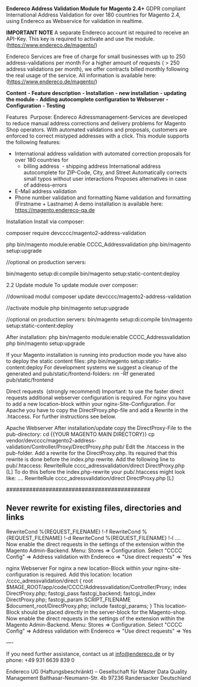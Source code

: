 **Endereco Address Validation Module for Magento 2.4+**
GDPR compliant International Address Validation for over 180 countries for Magento 2.4, using Endereco as Webservice for validation in realtime.

**IMPORTANT NOTE**
A separate Endereco account ist required to receive an API-Key. This key is required to activate and use the module.
(https://www.endereco.de/magento/)

Endereco Services are free of charge for small businesses with up to 250 address-validations per month
For a higher amount of requests ( > 250 address validations per month), we offer contracts billed monthly following the real usage of the service. All information is available here: 
(https://www.endereco.de/magento/)

**Content**
**- Feature description**
**- Installation**
**- new installation**
**- updating the module**
**- Adding autocomplete configuration to Webserver**
**- Configuration**
**- Testing**

Features
 Purpose:
Endereco Adressmanagement-Services are developed to reduce manual address corrections and delivery problems for Magento Shop operators. With automated validations and proposals, customers are enforced to correct mistyped addresses with a click.
This module supports the following features:
- International address validation with automated correction proposals for over 180 countries for
	- billing address 	- shipping address 
International address autocomplete for ZIP-Code, City, and Street
Automatically corrects small typos without user interactions
Proposes alternatives in case of address-errors
-  E-Mail address validation
-  Phone number validation and formatting
Name validation and formatting (Firstname + Lastname)
A demo installation is available here: 
https://magento.endereco-qa.de

Installation
Install via composer:

composer require devcccc/magento2-address-validation

php bin/magento module:enable CCCC_Addressvalidation
php bin/magento setup:upgrade

//optional on production servers:

bin/magento setup:di:compile
bin/magento setup:static-content:deploy

2.2 Update module
To update module over composer:

//download modul
composer update devcccc/magento2-address-validation

//activate module
php bin/magento setup:upgrade

//optional on production servers:
bin/magento setup:di:compile
bin/magento setup:static-content:deploy

After installation:
php bin/magento module:enable CCCC_Addressvalidation
php bin/magento setup:upgrade

If your Magento installation is running into production mode you have also to deploy the static content files:
php bin/magento setup:static-content:deploy
For development systems we suggest a cleanup of the generated and pub/static/frontend-folders:
rm -Rf generated pub/static/frontend

Direct requests  (strongly recommend)
Important: to use the faster direct requests additional webserver configuration is required.
For nginx you have to add a new location-block within your nginx-Site-Configuration. For Apache you have to copy the DirectProxy.php-file and add a Rewrite in the .htaccess.
For further instructions see below.

Apache Webserver
After installation/update copy the DirectProxy-File to the pub-directory:
cd {{YOUR MAGENTO MAIN DIRECTORY}}
cp vendor/devcccc/magento2-address-validation/Controller/Proxy/DirectProxy.php pub/
Edit the .htaccess in the pub-folder. Add a rewrite for the DirectProxy.php. Its required that this rewrite is done before the index.php rewrite.
Add the following line to pub/.htaccess:
RewriteRule cccc_adressvalidation/direct DirectProxy.php [L]
To do this before the index.php-rewrite your pub/.htaccess might look like:
....
RewriteRule cccc_adressvalidation/direct DirectProxy.php [L]

############################################
## Never rewrite for existing files, directories and links
RewriteCond %{REQUEST_FILENAME} !-f
RewriteCond %{REQUEST_FILENAME} !-d
RewriteCond %{REQUEST_FILENAME} !-l
....
Now enable the direct requests in the settings of the extension within the Magento Admin-Backend.
Menu: Stores => Configuration. Select "CCCC Config" => Address validation with Endereco => "Use direct requests" => Yes

nginx Webserver
For nginx a new location-Block within your nginx-site-configuration is required. Add this location:
location /cccc_adressvalidation/direct {
    root $MAGE_ROOT/app/code/CCCC/Addressvalidation/Controller/Proxy;
    index DirectProxy.php;
    fastcgi_pass   fastcgi_backend;
    fastcgi_index  DirectProxy.php;
    fastcgi_param  SCRIPT_FILENAME  $document_root/DirectProxy.php;
    include        fastcgi_params;
}
This location-Block should be placed directly in the server-block for the Magento-shop.
Now enable the direct requests in the settings of the extension within the Magento Admin-Backend.
Menu: Stores => Configuration. Select "CCCC Config" => Address validation with Endereco => "Use direct requests" => Yes

—-

If you need further assistance, contact us at info@endereco.de or by phone: +49 931 6639 839 0

Endereco UG (Haftungsbeschränkt) – 
Gesellschaft für Master Data Quality Management
Balthasar-Neumann-Str. 4b
97236 Randersacker
Deutschland

